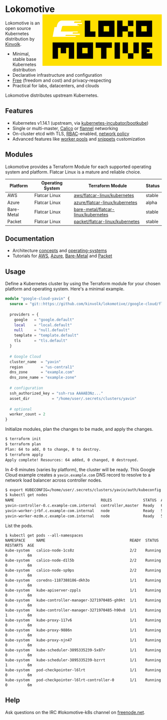 # Lokomotive <img align="right" width=384 src="docs/images/lokomotive-logo.svg">

Lokomotive is an open source Kubernetes distribution by [Kinvolk](https://kinvolk.io/).

* Minimal, stable base Kubernetes distribution
* Declarative infrastructure and configuration
* [Free](#social-contract) (freedom and cost) and privacy-respecting
* Practical for labs, datacenters, and clouds

Lokomotive distributes upstream Kubernetes.

## Features

* Kubernetes v1.14.1 (upstream, via [kubernetes-incubator/bootkube](https://github.com/kubernetes-incubator/bootkube))
* Single or multi-master, [Calico](https://www.projectcalico.org/) or [flannel](https://github.com/coreos/flannel) networking
* On-cluster etcd with TLS, [RBAC](https://kubernetes.io/docs/admin/authorization/rbac/)-enabled, [network policy](https://kubernetes.io/docs/concepts/services-networking/network-policies/)
* Advanced features like [worker pools](advanced/worker-pools/) and [snippets](advanced/customization/#flatcar-linux) customization

## Modules

Lokomotive provides a Terraform Module for each supported operating system and platform. Flatcar Linux is a mature and reliable choice.

| Platform      | Operating System | Terraform Module | Status |
|---------------|------------------|------------------|--------|
| AWS           | Flatcar Linux | [aws/flatcar-linux/kubernetes](flatcar/aws.md) | stable |
| Azure         | Flatcar Linux | [azure/flatcar-linux/kubernetes](flatcar/azure.md) | alpha |
| Bare-Metal    | Flatcar Linux | [bare-metal/flatcar-linux/kubernetes](flatcar/bare-metal.md) | stable |
| Packet        | Flatcar Linux | [packet/flatcar-linux/kubernetes](flatcar/packet.md) | stable |

## Documentation

* Architecture [concepts](architecture/concepts.md) and [operating-systems](architecture/operating-systems.md)
* Tutorials for [AWS](flatcar/aws.md), [Azure](flatcar/azure.md), [Bare-Metal](flatcar/bare-metal.md) and [Packet](flatcar/packet.md)

## Usage

Define a Kubernetes cluster by using the Terraform module for your chosen platform and operating system. Here's a minimal example.

```tf
module "google-cloud-yavin" {
  source = "git::https://github.com/kinvolk/lokomotive//google-cloud/flatcar-linux/kubernetes?ref=<hash>"

  providers = {
    google   = "google.default"
    local    = "local.default"
    null     = "null.default"
    template = "template.default"
    tls      = "tls.default"
  }

  # Google Cloud
  cluster_name  = "yavin"
  region        = "us-central1"
  dns_zone      = "example.com"
  dns_zone_name = "example-zone"

  # configuration
  ssh_authorized_key = "ssh-rsa AAAAB3Nz..."
  asset_dir          = "/home/user/.secrets/clusters/yavin"

  # optional
  worker_count = 2
}
```

Initialize modules, plan the changes to be made, and apply the changes.

```sh
$ terraform init
$ terraform plan
Plan: 64 to add, 0 to change, 0 to destroy.
$ terraform apply
Apply complete! Resources: 64 added, 0 changed, 0 destroyed.
```

In 4-8 minutes (varies by platform), the cluster will be ready. This Google Cloud example creates a `yavin.example.com` DNS record to resolve to a network load balancer across controller nodes.

```sh
$ export KUBECONFIG=/home/user/.secrets/clusters/yavin/auth/kubeconfig
$ kubectl get nodes
NAME                                       ROLES              STATUS  AGE  VERSION
yavin-controller-0.c.example-com.internal  controller,master  Ready   6m   v1.14.1
yavin-worker-jrbf.c.example-com.internal   node               Ready   5m   v1.14.1
yavin-worker-mzdm.c.example-com.internal   node               Ready   5m   v1.14.1
```

List the pods.

```
$ kubectl get pods --all-namespaces
NAMESPACE     NAME                                      READY  STATUS    RESTARTS  AGE
kube-system   calico-node-1cs8z                         2/2    Running   0         6m
kube-system   calico-node-d1l5b                         2/2    Running   0         6m
kube-system   calico-node-sp9ps                         2/2    Running   0         6m
kube-system   coredns-1187388186-dkh3o                  1/1    Running   0         6m
kube-system   kube-apiserver-zppls                      1/1    Running   0         6m
kube-system   kube-controller-manager-3271970485-gh9kt  1/1    Running   0         6m
kube-system   kube-controller-manager-3271970485-h90v8  1/1    Running   1         6m
kube-system   kube-proxy-117v6                          1/1    Running   0         6m
kube-system   kube-proxy-9886n                          1/1    Running   0         6m
kube-system   kube-proxy-njn47                          1/1    Running   0         6m
kube-system   kube-scheduler-3895335239-5x87r           1/1    Running   0         6m
kube-system   kube-scheduler-3895335239-bzrrt           1/1    Running   1         6m
kube-system   pod-checkpointer-l6lrt                    1/1    Running   0         6m
kube-system   pod-checkpointer-l6lrt-controller-0       1/1    Running   0         6m
```

## Help

Ask questions on the IRC #lokomotive-k8s channel on [freenode.net](http://freenode.net/).

